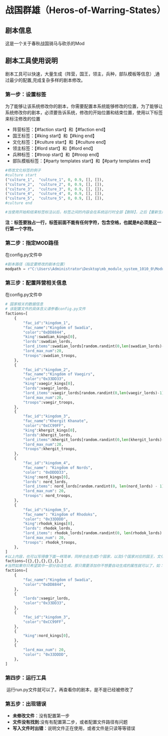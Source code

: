 # 战国群雄（Heros-of-Warring-States）
## 剧本信息

这是一个关于春秋战国骑马与砍杀的Mod

## 剧本工具使用说明 

​	剧本工具可以快速，大量生成（阵营，国王，领主，兵种，部队模板等信息）,通过最少的配置,完成复杂多样的剧本修改。

### 第一步：设置标签

​	为了能够让该系统修改你的剧本，你需要配置本系统能够修改的位置，为了能够让系统修改你的剧本，必须要告诉系统，修改的开始位置和结束位置，使用以下标签来标注修改的位置

- 阵营标签：【#faction start】和【#faction end】
- 国王标签：【#king start】和【#king end】
- 文化标签：【#culture start】和【#culture end】
- 领主标签：【#lord start】和【#lord end】
- 兵种标签：【#troop start】和【#troop end】
- 部队模板标签：【#party templates start】和【#party templates end】

```python
#修改文化标签的例子
#culture start
("culture_1",  "culture_1", 0, 0.9, [], []),
("culture_2",  "culture_2", 0, 0.9, [], []),
("culture_3",  "culture_3", 0, 0.9, [], []),
("culture_4",  "culture_4", 0, 0.9, [], []),
("culture_5",  "culture_5", 0, 0.9, [], []),
#culture end

#当使用开始和结束标签标注以后，标签之间的内容会在系统运行时全部【删除】，之后【重新生成】,所以不要将你重要的信息写在在两个标签之间。当你将这些标签加入到剧本的任何位置，这些位置里面的内容全部都会被本工具所管理，这些数据会由本工具根据配置文件自动生成。
```

**注：标签要独占一行，标签前面不能有任何字符，包含空格，也就是#必须是这一行第一个字符。**

### 第二步：指定MOD路径

在config.py文件中

```python
#剧本路径（指定要修改的剧本位置）
modpath = r"C:\Users\Administrator\Desktop\mb_module_system_1010_0\ModuleSystem"
```

### 第三步：配置阵营相关信息

在config.py文件中

```python
# 国家相关的数据信息
# 该配置文件的具体含义请参看config.py文件
factions=[
    {
        "fac_id":"kingdom_1",
        "fac_name":"Kingdom of Swadia",
        "color":"0xDD8844",
        "king":swadian_kings[0],
        "lords":swadian_lords,
        "lord_items":swadian_lords[random.randint(0,len(swadian_lords)-1)]["items"],
        "lord_max_num":20,
        "troops":swadian_troops,
    },
    {
        "fac_id":"kingdom_2",
        "fac_name":"Kingdom of Vaegirs",
        "color":"0x33DD33",
        "king":vaegir_kings[0],
        "lords":vaegir_lords,
        "lord_items":vaegir_lords[random.randint(0,len(vaegir_lords)-1)]["items"],
        "lord_max_num":20,
        "troops":vaegir_troops,
    },
    {
        "fac_id":"kingdom_3",
        "fac_name":"Khergit Khanate",
        "color":"0xCC99FF",
        "king":khergit_kings[0],
        "lords":khergit_lords,
        "lord_items":khergit_lords[random.randint(0,len(khergit_lords)-1)]["items"],
        "lord_max_num":20,
        "troops":khergit_troops,
    },
    {
        "fac_id":"kingdom_4",
        "fac_name": "Kingdom of Nords",
        "color": "0xDDDD33",
        "king":nord_kings[0],
        "lords": nord_lords,
        "lord_items": nord_lords[random.randint(0, len(nord_lords) - 1)]["items"],
        "lord_max_num": 20,
        "troops": nord_troops,
    },
    {
        "fac_id":"kingdom_5",
        "fac_name": "Kingdom of Rhodoks",
        "color": "0x33DDDD",
        "king":rhodok_kings[0],
        "lords": rhodok_lords,
        "lord_items": rhodok_lords[random.randint(0, len(rhodok_lords) - 1)]["items"],
        "lord_max_num": 20,
        "troops": rhodok_troops,
    },
]
#以上内容，也可以写得像下面一样简单，同样也会生成5个国家，以及5个国家对应的国王，文化，领主，兵种，和队伍模板，只是里面的数据会按照一些简单的规则生成（如：国名和人名等），有一些信息会随机生成（装备，武器熟练度，颜色，容貌等）。
factions=[{},{},{},{},{},]
#当然如果你只希望其中一部分自动生成，那只需要添加你不想要自动生成的属性就可以了，如：
factions=[
    {
        "fac_name":"Kingdom of Swadia",
        "color":"0xDD8844",
    },
    {
        "lords":vaegir_lords,
        "color":"0x33DD33",
    },
    {
        "fac_id":"kingdom_3",
        "color":"0xCC99FF",
    },
    {
        "king":nord_kings[0],
    },
    {
        "lord_max_num": 20,
        "color": "0x33DDDD",
    },
]

```

### 第四步：运行工具

​	运行run.py文件就可以了。再查看你的剧本，是不是已经被修改了

### 第五步：出现错误

 - **未修改文件**：没有配置第一步
 - **文件没有找到**:没有有配置第二步，或者配置文件路径有问题
 - **写入文件时出错**：说明文件正在使用，或者文件是只读等等错误